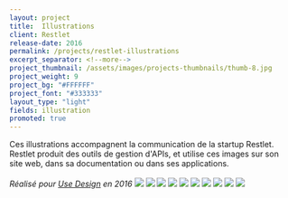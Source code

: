 ```yaml
---
layout: project
title:  Illustrations
client: Restlet
release-date: 2016
permalink: /projects/restlet-illustrations
excerpt_separator: <!--more-->
project_thumbnail: /assets/images/projects-thumbnails/thumb-8.jpg
project_weight: 9
project_bg: "#FFFFFF"
project_font: "#333333"
layout_type: "light"
fields: illustration
promoted: true
---
```

Ces illustrations accompagnent la communication de la startup Restlet. Restlet produit des outils de gestion d'APIs, et utilise ces images sur son site web, dans sa documentation ou dans ses applications.
<br/><br/>
*Réalisé pour [Use Design](http://www.use-design.com) en 2016*
![](/assets/images/projects/restlet-illustrations/restlet-illustrations-design.jpg)
![](/assets/images/projects/restlet-illustrations/restlet-illustrations-api.jpg)
![](/assets/images/projects/restlet-illustrations/restlet-illustrations-docs.jpg)
![](/assets/images/projects/restlet-illustrations/restlet-illustrations-host.jpg)
![](/assets/images/projects/restlet-illustrations/restlet-illustrations-manage.jpg)
![](/assets/images/projects/restlet-illustrations/restlet-illustrations-orchestrate.jpg)
![](/assets/images/projects/restlet-illustrations/restlet-illustrations-test.jpg)
![](/assets/images/projects/restlet-illustrations/restlet-illustrations-webserver.jpg)
![](/assets/images/projects/restlet-illustrations/restlet-webapps-2.jpg)
![](/assets/images/projects/restlet-illustrations/restlet-illustrations-usage.jpg)
